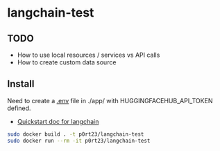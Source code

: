 # langchain-test

## TODO
- How to use local resources / services vs API calls
- How to create custom data source

## Install

Need to create a [.env](https://pypi.org/project/python-dotenv/) file in ./app/ with 
HUGGINGFACEHUB_API_TOKEN defined.

- [Quickstart doc for langchain](https://python.langchain.com/docs/get_started/quickstart.html)

```bash
sudo docker build . -t p0rt23/langchain-test
sudo docker run --rm -it p0rt23/langchain-test
```
